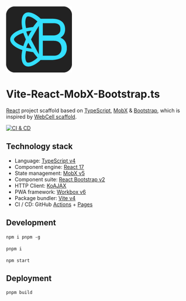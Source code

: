 ![](public/logo.png)

# Vite-React-MobX-Bootstrap.ts

[React][1] project scaffold based on [TypeScript][2], [MobX][3] & [Bootstrap][4],
which is inspired by [WebCell scaffold][5].

[![CI & CD](https://github.com/idea2app/Vite-React-MobX-Bootstrap-ts/workflows/CI%20&%20CD/badge.svg)][7]

## Technology stack

- Language: [TypeScript v4][2]
- Component engine: [React 17][1]
- State management: [MobX v5][3]
- Component suite: [React Bootstrap v2][8]
- HTTP Client: [KoAJAX][9]
- PWA framework: [Workbox v6][10]
- Package bundler: [Vite v4][11]
- CI / CD: GitHub [Actions][12] + [Pages][13]

## Development

```shell
npm i pnpm -g

pnpm i

npm start
```

## Deployment

```shell
pnpm build
```

[1]: https://reactjs.org/
[2]: https://www.typescriptlang.org/
[3]: https://mobx.js.org/
[4]: https://getbootstrap.com/
[5]: https://github.com/EasyWebApp/scaffold
[7]: https://github.com/idea2app/Vite-React-MobX-Bootstrap-ts/actions
[8]: https://react-bootstrap.github.io/
[9]: https://github.com/EasyWebApp/KoAJAX
[10]: https://developers.google.com/web/tools/workbox
[11]: https://vitejs.dev/
[12]: https://github.com/features/actions
[13]: https://pages.github.com/
